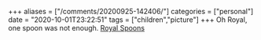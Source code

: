+++
aliases = ["/comments/20200925-142406/"]
categories = ["personal"]
date = "2020-10-01T23:22:51"
tags = ["children","picture"]
+++
Oh Royal, one spoon was not enough. [Royal Spoons](https://1drv.ms/u/s!Anpcls_feIsggcp95jssoynqJTKIXg)
